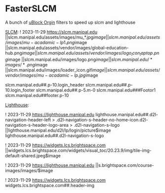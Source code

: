 # FasterSLCM
A bunch of [uBlock Orgin]([url](https://ublockorigin.com/)) filters to speed up slcm and lighthouse

[SLCM]([url](https://slcm.manipal.edu/)):
! 2023-11-29 https://slcm.manipal.edu
||slcm.manipal.edu/assets/images/mu_*.jpg$image
||slcm.manipal.edu/assets/images/mu-acadamic-lp1.png$image
||slcm.manipal.edu/assets/vendor/images/global-education-hub.png$image
||slcm.manipal.edu/assets/vendor/images/logo_icon_laptop.png$image
||slcm.manipal.edu/images/logo.png$image
||slcm.manipal.edu/*images/*.png$image
||slcm.manipal.edu/images/loader_icon.gif$image
||slcm.manipal.edu/assets/vendor/images/mu-acadamic-lp.jpg$image

slcm.manipal.edu##.p-10.login_header
slcm.manipal.edu##.p-10.login_footer
slcm.manipal.edu##.p-5.m-0
slcm.manipal.edu###Footor1
slcm.manipal.edu##footer.p-10

[Lighthouse]([url](https://lighthouse.manipal.edu/)https://lighthouse.manipal.edu/):

! 2023-11-29 https://lighthouse.manipal.edu
lighthouse.manipal.edu##.d2l-navigation-header-left > .d2l-navigation-s-header-no-home-icon.d2l-navigation-s-header-logo-area > .d2l-navigation-s-logo
||lighthouse.manipal.edu/d2l/lp/login/picture$image
lighthouse.manipal.edu##.d2l-navigation-s-logo

! 2023-11-29 https://widgets.lcs.brightspace.com
||widgets.lcs.brightspace.com/widgets/visual_toc/20.23.9/img/tile-img-default-shared.jpeg$image

! 2023-11-29 https://lighthouse.manipal.edu
||s.brightspace.com/course-images/images/$image

! 2023-11-29 https://widgets.lcs.brightspace.com
widgets.lcs.brightspace.com##.header-img
